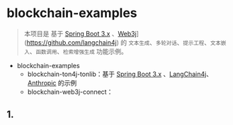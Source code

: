 # blockchain-examples

> 本项目是 基于 [Spring Boot 3.x](https://docs.spring.io/spring-boot/index.html) 、[Web3j](https://github.com/langchain4j)](https://github.com/langchain4j) 的 `文本生成`、`多轮对话`、`提示工程`、`文本嵌入`、`函数调用`、`检索增强生成` 功能示例。

- blockchain-examples
  - blockchain-ton4j-tonlib：基于 [Spring Boot 3.x](https://docs.spring.io/spring-boot/index.html) 、[LangChain4j](https://github.com/langchain4j)、[Anthropic](https://www.anthropic.com/) 的示例
  - blockchain-web3j-connect： 

## 1. 


